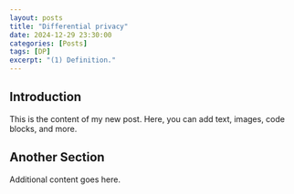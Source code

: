 ```yaml
---
layout: posts
title: "Differential privacy"
date: 2024-12-29 23:30:00
categories: [Posts]
tags: [DP]
excerpt: "(1) Definition."
---
```

## Introduction

This is the content of my new post. Here, you can add text, images, code blocks, and more.

## Another Section

Additional content goes here.
